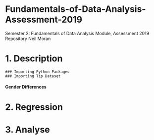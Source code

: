 # Fundamentals-of-Data-Analysis-Assessment-2019
Semester 2: Fundamentals of Data Analysis Module, Assessment 2019 Repository
Neil Moran

# 1. Description

    ### Importing Python Packages
    ### Importing Tip Dataset    

#### Gender Differences



# 2. Regression



# 3. Analyse

